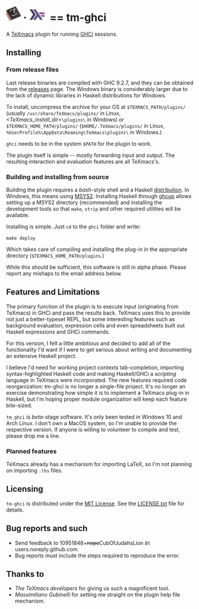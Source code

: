 # ![TeXmacs Logo](./texmacs.png)&nbsp;&#183;&nbsp;![Haskell logo](./haskell.png)&nbsp;&nbsp;\=\= tm-ghci

A [TeXmacs](https://texmacs.org/) plugin for running [GHCi](https://wiki.haskell.org/GHC/GHCi) sessions.


## Installing
### From release files

Last release binaries are compiled with GHC 9.2.7, and they can be
obtained from the [releases](https://github.com/CubOfJudahsLion/tm-ghci/releases)
page. The Windows binary is considerably larger due to the lack of dynamic
libraries in Haskell distributions for Windows.

To install, uncompress the archive for your OS at `$TEXMACS_PATH/plugins/`
(usually `/usr/share/TeXmacs/plugins/` in Linux,
_<TeXmacs_install_dir>_`\plugins\` in Windows) or
`$TEXMACS_HOME_PATH/plugins/` (`$HOME/.TeXmacs/plugins/` in
Linux, `%UserProfile%\AppData\Roaming\TeXmacs\plugins\` in Windows.)

`ghci` needs to be in the system `$PATH` for the plugin to work.

The plugin itself is simple -- mostly forwarding input and output. The
resulting interaction and evaluation features are all TeXmacs's.


### Building and installing from source

Building the plugin requires a _bash_-style shell and a Haskell [distribution](https://www.haskell.org/downloads/).
In Windows, this means using [MSYS2](https://www.msys2.org/). Installing Haskell
through [ghcup](https://www.haskell.org/ghcup/install/) allows setting up a
MSYS2 directory (recommended) and installing the development tools so that
`make`, `strip` and other required utilities will be available.

Installing is simple. Just `cd` to the `ghci` folder and write:

    make deploy

Which takes care of compiling and installing the plug-in in the appropriate
directory (`$TEXMACS_HOME_PATH/plugins`.)

While this should be sufficient, this software is still in alpha phase.
Please report any mishaps to the email address below.


## Features and Limitations

The primary function of the plugin is to execute input (originating from
TeXmacs) in GHCi and pass the results back. TeXmacs uses this to provide
not just a better-typeset REPL, but some interesting features such as
background evaluation, expression cells and even spreadsheets built out
Haskell expressions and GHCi commands.

For this version, I felt a little ambitious and decided to add all of the
functionality I'd want if I were to get serious about writing and
documenting an extensive Haskell project.

I believe I'd need for working 
project contexts tab-completion, importing syntax-highlighted Haskell code
and making Haskell/GHCi a _scripting_ language in TeXmacs were incorporated.
The new features required code reorganization: tm-ghci is no longer a
single-file project. It's no longer an exercise demonstrating how simple
it is to implement a TeXmacs plug-in in Haskell, but I'm hoping proper
module organization will keep each feature bite-sized.

`tm_ghci` is _beta_-stage software. It's only been tested in Windows 10 and
Arch Linux. I don't own a MacOS system, so I'm unable to provide the
respective version. If anyone is willing to volunteer to compile and test,
please drop me a line.


### Planned features

TeXmacs already has a mechanism for importing LaTeX, so I'm not planning
on importing `.lhs` files. 


## Licensing

`tm-ghci` is distributed under the [MIT License](https://mit-license.org/).
See the [LICENSE.txt](./LICENSE.txt) file for details.


## Bug reports and such

* Send feedback to 10951848+<s>nope</s>CubOfJudahsLion äτ users.noreply.github.com.
* Bug reports must include the steps required to reproduce the error.


## Thanks to

* _The TeXmacs developers_ for giving us such a magnificent tool.
* _Massimiliano Gubinelli_ for setting me straight on the plugin help file mechanism.

